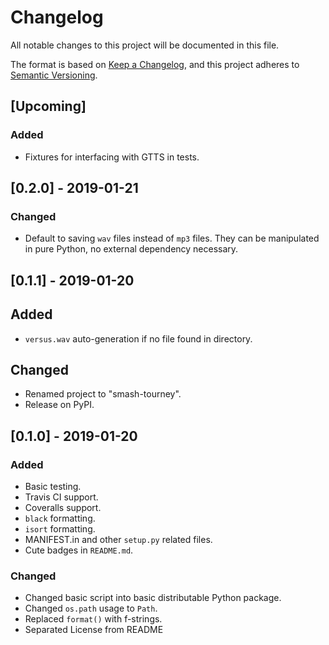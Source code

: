 # Changelog

All notable changes to this project will be documented in this file.

The format is based on [Keep a Changelog](https://keepachangelog.com/en/1.0.0/),
and this project adheres to [Semantic Versioning](https://semver.org/spec/v2.0.0.html).


## [Upcoming]

### Added
- Fixtures for interfacing with GTTS in tests.


## [0.2.0] - 2019-01-21

### Changed
- Default to saving `wav` files instead of `mp3` files. They can be manipulated in pure Python, no external dependency necessary.

## [0.1.1] - 2019-01-20

## Added
- `versus.wav` auto-generation if no file found in directory.
## Changed
- Renamed project to "smash-tourney".
- Release on PyPI.

## [0.1.0] - 2019-01-20

### Added
- Basic testing.
- Travis CI support.
- Coveralls support.
- `black` formatting.
- `isort` formatting.
- MANIFEST.in and other `setup.py` related files.
- Cute badges in `README.md`.

### Changed
- Changed basic script into basic distributable Python package.
- Changed `os.path` usage to `Path`.
- Replaced `format()` with f-strings.
- Separated License from README